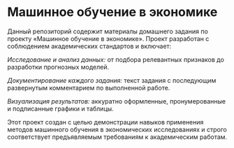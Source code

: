 # Машинное обучение в экономике
Данный репозиторий содержит материалы домашнего задания по проекту «Машинное обучение в экономике». Проект разработан с соблюдением академических стандартов и включает:

*Исследование и анализ данных:* от подбора релевантных признаков до разработки прогнозных моделей.

*Документирование каждого задания:* текст задания с последующим развернутым комментарием по выполненной работе.

*Визуализация результатов:* аккуратно оформленные, пронумерованные и подписанные графики и таблицы.

Этот проект создан с целью демонстрации навыков применения методов машинного обучения в экономических исследованиях и строго соответствует предъявляемым требованиям к академическим работам.
